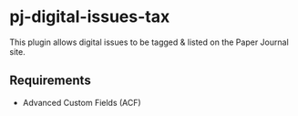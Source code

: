 # pj-digital-issues-tax
This plugin allows digital issues to be tagged &amp; listed on the Paper Journal site.

## Requirements

- Advanced Custom Fields (ACF)
